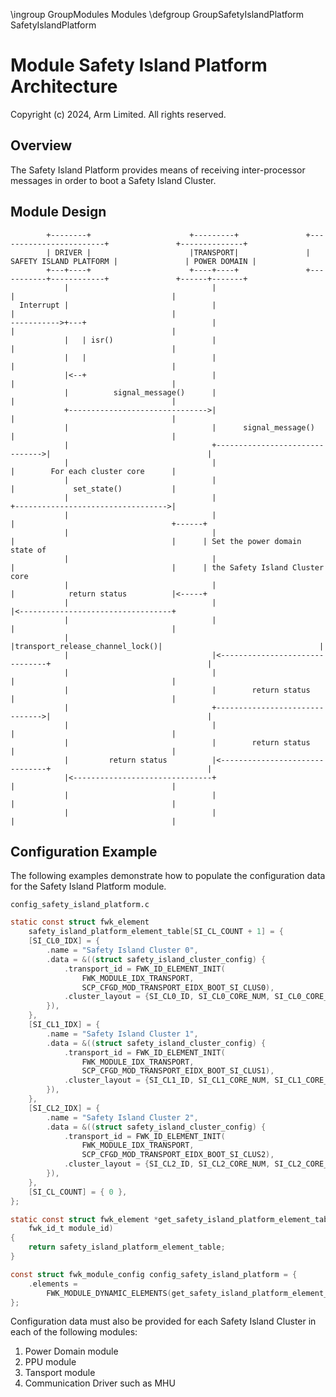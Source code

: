 \ingroup GroupModules Modules
\defgroup GroupSafetyIslandPlatform SafetyIslandPlatform

# Module Safety Island Platform Architecture

Copyright (c) 2024, Arm Limited. All rights reserved.

## Overview

The Safety Island Platform provides means of receiving inter-processor messages
in order to boot a Safety Island Cluster.

## Module Design

```
        +--------+                      +---------+               +------------------------+               +--------------+
        | DRIVER |                      |TRANSPORT|               | SAFETY ISLAND PLATFORM |               | POWER DOMAIN |
        +---+----+                      +----+----+               +-----------+------------+               +------+-------+
            |                                |                                |                                   |
  Interrupt |                                |                                |                                   |
----------->+---+                            |                                |                                   |
            |   | isr()                      |                                |                                   |
            |   |                            |                                |                                   |
            |<--+                            |                                |                                   |
            |          signal_message()      |                                |                                   |
            +------------------------------->|                                |                                   |
            |                                |      signal_message()          |                                   |
            |                                +------------------------------->|                                   |
            |                                |                                |        For each cluster core      |
            |                                |                                |             set_state()           |
            |                                |                                +---------------------------------->|
            |                                |                                |                                   +------+
            |                                |                                |                                   |      | Set the power domain state of
            |                                |                                |                                   |      | the Safety Island Cluster core
            |                                |                                |            return status          |<-----+
            |                                |                                |<----------------------------------+
            |                                |                                |                                   |
            |                                |transport_release_channel_lock()|                                   |
            |                                |<-------------------------------+                                   |
            |                                |                                |                                   |
            |                                |        return status           |                                   |
            |                                +------------------------------->|                                   |
            |                                |                                |                                   |
            |                                |        return status           |                                   |
            |         return status          |<-------------------------------+                                   |
            |<-------------------------------+                                |                                   |
            |                                |                                |                                   |
            |                                |                                |                                   |
```

## Configuration Example

The following examples demonstrate how to populate the configuration data for
the Safety Island Platform module.

```config_safety_island_platform.c```

```C
static const struct fwk_element
    safety_island_platform_element_table[SI_CL_COUNT + 1] = {
    [SI_CL0_IDX] = {
        .name = "Safety Island Cluster 0",
        .data = &((struct safety_island_cluster_config) {
            .transport_id = FWK_ID_ELEMENT_INIT(
                FWK_MODULE_IDX_TRANSPORT,
                SCP_CFGD_MOD_TRANSPORT_EIDX_BOOT_SI_CLUS0),
            .cluster_layout = {SI_CL0_ID, SI_CL0_CORE_NUM, SI_CL0_CORE_OFS},
        }),
    },
    [SI_CL1_IDX] = {
        .name = "Safety Island Cluster 1",
        .data = &((struct safety_island_cluster_config) {
            .transport_id = FWK_ID_ELEMENT_INIT(
                FWK_MODULE_IDX_TRANSPORT,
                SCP_CFGD_MOD_TRANSPORT_EIDX_BOOT_SI_CLUS1),
            .cluster_layout = {SI_CL1_ID, SI_CL1_CORE_NUM, SI_CL1_CORE_OFS},
        }),
    },
    [SI_CL2_IDX] = {
        .name = "Safety Island Cluster 2",
        .data = &((struct safety_island_cluster_config) {
            .transport_id = FWK_ID_ELEMENT_INIT(
                FWK_MODULE_IDX_TRANSPORT,
                SCP_CFGD_MOD_TRANSPORT_EIDX_BOOT_SI_CLUS2),
            .cluster_layout = {SI_CL2_ID, SI_CL2_CORE_NUM, SI_CL2_CORE_OFS},
        }),
    },
    [SI_CL_COUNT] = { 0 },
};

static const struct fwk_element *get_safety_island_platform_element_table(
    fwk_id_t module_id)
{
    return safety_island_platform_element_table;
}

const struct fwk_module_config config_safety_island_platform = {
    .elements =
        FWK_MODULE_DYNAMIC_ELEMENTS(get_safety_island_platform_element_table),
};
```

Configuration data must also be provided for each Safety Island Cluster in
each of the following modules:
1. Power Domain module
2. PPU module
3. Tansport module
4. Communication Driver such as MHU
